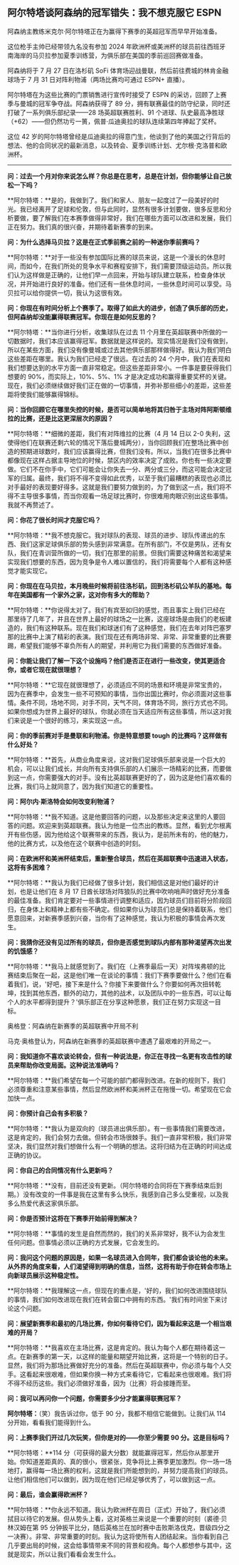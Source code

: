## 阿尔特塔谈阿森纳的冠军错失：我不想克服它 ESPN

阿森纳主教练米克尔·阿尔特塔正在为赢得下赛季的英超冠军而早早开始准备。

这位枪手主帅已经带领九名没有参加 2024 年欧洲杯或美洲杯的球员前往西班牙南海岸的马贝拉参加夏季训练营，为俱乐部在美国的季前巡回赛做准备。

阿森纳将于 7 月 27 日在洛杉矶 SoFi 体育场迎战曼联，然后前往费城的林肯金融球场于 7 月 31 日对阵利物浦（两场比赛均可通过 ESPN+ 直播）。

阿尔特塔在为这些比赛的门票销售进行宣传时接受了 ESPN 的采访，回顾了上赛季与曼城的冠军争夺战。阿森纳获得了 89 分，拥有联赛最佳的防守纪录，同时还打破了一系列俱乐部纪录——28 场英超联赛胜利、91 个进球、队史最高净胜球（+62）——但仍然功亏一篑，佩普·瓜迪奥拉的球队连续第四年捧起了奖杯。

这位 42 岁的阿尔特塔曾经是瓜迪奥拉的得意门生，他谈到了他的美国之行背后的想法、他的合同状况的最新消息，以及转会、夏季训练计划、尤尔根·克洛普和欧洲杯。

***

**问：过去一个月对你来说怎么样？你总是在思考，总是在计划，但你能够让自己放松一下吗？**

**阿尔特塔：**是的，我做到了。我们和家人、朋友一起度过了一段美好的时光。我已经离开了足球和伦敦，但与此同时，显然有很多计划要做，很多反思和分析要做，要了解我们在本赛季做得非常好，我们在哪些方面可以改进和发展，我们正在努力。我们真的很兴奋，并期待着新赛季的到来。

**问：为什么选择马贝拉？这是在正式季前赛之前的一种迷你季前赛吗？**

**阿尔特塔：**对于一些没有参加国际比赛的球员来说，这是一个漫长的休息时间，而如今，在我们所处的竞争水平和赛程安排下，我们需要顶级运动员。所以我们认为这样做是正确的，让他们早一点回来，开始与球队建立联系，检查身体状况，并开始进行良好的准备。他们还有一些休息时间，一些休息时间可以享受。马贝拉可以给你提供一切，我认为这很有效。

**问：你现在有时间分析上个赛季了。取得了如此大的进步，创造了俱乐部的历史，但阿森纳却没能赢得联赛冠军。你现在是如何反思的？**

**阿尔特塔：**当你进行分析，收集球队在过去 11 个月里在英超联赛中所做的一切数据时，我们本应该赢得冠军。数据就是这样说的。现实情况是我们没有做到，所以在某些方面，我们没有像曼城或过去其他俱乐部那样做得好。我认为我们明白这些差距在哪里。我认为我们已经走了很远。在过去的 24 个月中，我们在表现和我们想要达到的水平方面一直非常稳定。但这些差距非常小。一件事是要获得我们想要的 90%，而实际上，10%、5%、1% 才是决定成功和赢得重要奖杯的关键。现在，我们必须继续做好我们正在做的一切事情，并弥补那些细小的差距，这些差距将使我们能够赢得锦标。

**问：当你回顾它在哪里失控的时候，是否可以简单地将其归咎于主场对阵阿斯顿维拉的比赛，还是比这更深层次的原因？**

**阿尔特塔：**细微的差距，我们有对阵维拉的比赛（4 月 14 日以 2-0 失利，这使得他们在联赛还剩六轮的情况下落后曼城两分），当你回顾我们在整场比赛中创造的预期进球数时，我们应该赢得比赛，但我们没有。所以，当我们在很多比赛中都像现在这样占据主导地位的时候，禁区内的效率决定了成败。你也有一些决定要做。它们不在你手中，它们可能会让你失去一分、两分或三分，而这可能会决定冠军的归属。最终，我们将不得不变得如此优秀，以至于我们最糟糕的表现也必须比对手最好的表现要好得多。这就是我们要努力做到的，为了做到这一点，我们将不得不主导很多事情，而当你观看一场足球比赛时，你很难用肉眼识别出这些事情。我就不再赘述了。

**问：你花了很长时间才克服它吗？**

**阿尔特塔：**我不想克服它。我对球队的表现、球员的进步、球队传递出的东西、我们这家足球俱乐部的势头感到非常满意。在所有部门，不仅是男队，还有女队，我们在青训营所做的一切，我们在那里的前景。但我们需要这种痛苦和渴望来实现我们想要的东西，因为竞争是令人难以置信的，我们将需要每个人都有这种感觉才能实现它。

**问：你现在在马贝拉，本月晚些时候将前往洛杉矶，回到洛杉矶公羊队的基地。每年在美国都有一个家外之家，这对你有多大的帮助？**

**阿尔特塔：**你说得太对了。我们有宾至如归的感觉，而且事实上我们已经在那里待了几年了，并且在世界上最好的球场之一比赛，这座球场是由我们的老板建造的，我们有这种联系。现在我们和球迷们有了这种感觉，我们在去年对阵巴塞罗那的比赛中上演了精彩的表演。我们现在还有两场非常、非常、非常重要的比赛要踢，希望我们能够不辜负所有人的期望，并利用它为我们需要的东西做好准备。

**问：你能让我们了解一下这个设施吗？他们是否正在进行一些改变，使其更适合你，或者它现在就很理想？**

**阿尔特塔：**它现在就很理想了，必须适应不同的场景和环境是非常宝贵的，因为在赛季中，会发生一些不可预知的事情，当你出国比赛时，你必须面对这些事情。条件不同，场地不同，对手不同，天气不同，体育场不同，旅行方式也不同。如果你想成为世界上最好的球队，你就必须在当天适应所有这些事情，所以这对我们来说是一个很好的练习，来实现这一点。

**问：你的季前赛对手是曼联和利物浦。你是特意想要 tough 的比赛吗？这样做有什么好处？**

**阿尔特塔：**首先，从商业角度来说，这对我们足球俱乐部来说是一个巨大的机会，可以让我们成长，并向所有支持俱乐部的人们展示一场精彩的比赛，而要做到这一点，你需要强大的对手。没有比英超联赛更好的了，因为这是他们喜欢看的比赛，我们马上就同意了，因为我们知道它的重要性。

**问：阿尔内·斯洛特会如何改变利物浦？**

**阿尔特塔：**我不知道。这是他要回答的问题，以及那些决定来这里的人要回答的问题。欢迎来到英超联赛。我认为他是一位杰出的教练。显然，看到尤尔根离开有些伤感，因为他给这个联赛带来的东西，我认为，是前所未有的，他的魅力，他的比赛方式，以及他在这个联赛中创造的时刻。

**问：在欧洲杯和美洲杯结束后，重新整合球员，然后在英超联赛中迅速进入状态，这将有多困难？**

**阿尔特塔：**我认为我们已经做了很多计划，我们相信这是对他们最好的计划，也是让他们在 8 月 17 日酋长球场对阵狼队的比赛中吹响哨声时做好充分准备的最佳准备。我们肯定要对一些事情进行调整和适应，因为球员们目前将分阶段回归，在身体上和精神上都有些不确定。但如果你认为球员们总是保持着联系，他们愿意回来，对新赛季感到兴奋，当你有了这种感觉，我认为积极的事情会再次发生。

**问：我猜你还没有见过所有的球员，但你是否感觉到球队内部有那种渴望再次出发的饥饿感？**

**阿尔特塔：**我马上就感觉到了。我们在（上赛季最后一天）对阵埃弗顿的比赛结束后聚在一起，这是他们唯一在谈论的事情：我们下赛季要做什么？他们在看着我们，说，'好吧，接下来是什么？你接下来要做什么？你要如何再次扭转乾坤，找到其他东西，额外的动力，其他的战术，以及团队中的一些东西，可以让每个人的水平都得到提升？'俱乐部正在分享这种愿景，我们正在努力实现这一目标。


奥格登：阿森纳在新赛季的英超联赛中开局不利

马克·奥格登认为，阿森纳在新赛季的英超联赛中遭遇了最艰难的开局之一。

**问：我知道你不喜欢谈论转会，但有一种说法是，你正在寻找一名更有攻击性的球员来帮助你改变局面。这种说法准确吗？**

**阿尔特塔：**我们希望在每一个可能的部门都得到改进。在新的规则下，我们必须尊重和注意某些事情，然后显然欧洲杯和美洲杯正在拖慢一切。希望现在它会加快一点。

**问：你预计自己会有多积极？**

**阿尔特塔：**我认为是双向的（球员进出俱乐部）。有一些事情我们需要改进，这是肯定的，我们会努力去做。但转会市场很棘手。我们一直非常积极，我们非常坚决，我们显然对我们想做什么有一个明确的想法。这将归结为在正确的时间达成正确的协议。

**问：你自己的合同情况有什么更新吗？**

**阿尔特塔：**没有，目前还没有更新。（阿尔特塔的合同将在下赛季结束后到期。）没有改变的一件事是我在这里有多么快乐，我感到自己多么受重视，以及我多么热爱代表这家俱乐部。

**问：你是否预计这将在下赛季开始前得到解决？**

**阿尔特塔：**事情的发生是自然而然的，我们的关系非常好，我不认为会发生任何问题。但事情必须以正确的方式发展，它会发生的。

**问：我问这个问题的原因是，如果一名球员进入合同年，我们都会谈论他的未来。从外界的角度来看，人们渴望得到明确的信息，当然，这将有助于你在转会市场上向新球员展示这种稳定性。**

**阿尔特塔：**我理解这一点，但现在的重点是，'好的，我们如何改进围绕球队的事情，我们如何改进现在我们在转会窗口中拥有的东西。'我们有时间坐下来讨论这个问题。

**问：展望新赛季和最初的几场比赛，你如何看待它们，因为看起来这是一个相当艰难的开局？**

**阿尔特塔：**我喜欢在主场比赛，这是肯定的。我认为每个人都在期待着这一点。在新赛季的第一天，以这样的能量和期望开始比赛，这将是一个特别的日子。显然，我们将为那场比赛做好充分的准备。然后在英超联赛中，你必须与每个人交手。这看起来很艰难，但如果你换一种方式来看待它，它看起来也很艰难。我们将不得不经历这些。我们必须做好准备，因为（比赛）将会接踵而至。

**问：我可以再问你一个问题，你需要多少分才能赢得联赛冠军？**

**阿尔特塔：**（笑）我告诉过你，低于 90 分，我都不相信它能做到。让我们从 114 分开始，看看我们能得到什么。

**问：上赛季我们开过几次玩笑，但你是对的——你至少需要 90 分。这是目标吗？**

**阿尔特塔：**114 分（可获得的最大分数）就能赢得冠军，然后你从那里开始。你知道差距真的、真的很小，很紧张，竞争将比上赛季更加激烈。你一场一场地打，赢得每一场比赛的权利，这就是我们所能想到的，并努力提高我们的球员。让他们相信他们可以做到，因为现在他们已经足够优秀了，可以做到这一点。

**问：最后，谁会赢得欧洲杯？**

**阿尔特塔：**你永远不知道。我认为欧洲杯在周日（正式）开始了，我们必须拭目以待它的发展。但从势头上看，这对英格兰来说是一个重要的时刻（裘德·贝林汉姆在第 95 分钟扳平比分，随后英格兰在加时赛中击败斯洛伐克，晋级四分之一决赛）。非常、非常重要的时刻。我认为这将使所有人团结起来。当你看到自己几乎要出局的时候，这会给事情带来不同的背景和视角。每个人都想参与其中，这就是现实，所以让我们看看会发生什么。
